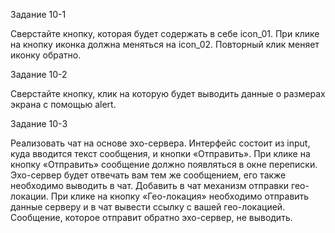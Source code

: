 Задание 10-1

Сверстайте кнопку, которая будет содержать в себе icon_01. При клике на кнопку иконка должна меняться на icon_02. Повторный клик меняет иконку обратно.

Задание 10-2

Сверстайте кнопку, клик на которую будет выводить данные о размерах экрана с помощью alert. 

Задание 10-3

Реализовать чат на основе эхо-сервера.
Интерфейс состоит из input, куда вводится текст сообщения, и кнопки «Отправить».
При клике на кнопку «Отправить» сообщение должно появляться в окне переписки.
Эхо-сервер будет отвечать вам тем же сообщением, его также необходимо выводить в чат.
Добавить в чат механизм отправки гео-локации.
При клике на кнопку «Гео-локация» необходимо отправить данные серверу и в чат вывести ссылку с вашей гео-локацией. Сообщение, которое отправит обратно эхо-сервер, не выводить.

